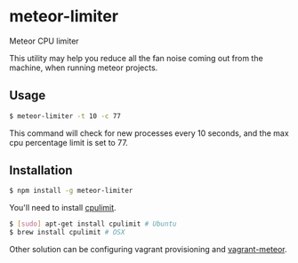 # meteor-limiter
Meteor CPU limiter

This utility may help you reduce all the fan noise coming out from the machine, when running meteor projects.

## Usage

```bash
$ meteor-limiter -t 10 -c 77
```

This command will check for new processes every 10 seconds, and the max cpu percentage limit is set to 77.


## Installation

```bash
$ npm install -g meteor-limiter
```

You'll need to install [cpulimit](https://github.com/opsengine/cpulimit).

```bash
$ [sudo] apt-get install cpulimit # Ubuntu
$ brew install cpulimit # OSX
```

Other solution can be configuring vagrant provisioning and [vagrant-meteor](https://github.com/Sanjo/vagrant-meteor).
